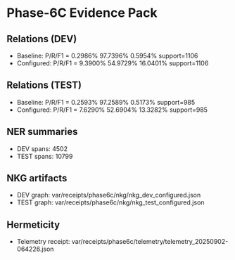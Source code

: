 # Phase-6C Evidence Pack

## Relations (DEV)
- Baseline: P/R/F1 = 0.2986% 97.7396% 0.5954%  support=1106
- Configured: P/R/F1 = 9.3900% 54.9729% 16.0401%  support=1106

## Relations (TEST)
- Baseline: P/R/F1 = 0.2593% 97.2589% 0.5173%  support=985
- Configured: P/R/F1 = 7.6290% 52.6904% 13.3282%  support=985

## NER summaries
- DEV spans: 4502
- TEST spans: 10799

## NKG artifacts
- DEV graph: var/receipts/phase6c/nkg/nkg_dev_configured.json
- TEST graph: var/receipts/phase6c/nkg/nkg_test_configured.json

## Hermeticity
- Telemetry receipt: var/receipts/phase6c/telemetry/telemetry_20250902-064226.json
